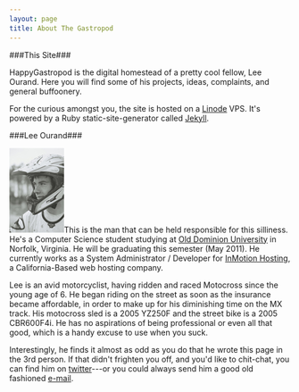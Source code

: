 ```yaml
---
layout: page
title: About The Gastropod
---
```

###This Site### 

HappyGastropod is the digital homestead of a pretty cool fellow, Lee Ourand. Here you will find some of his projects, ideas, complaints, and general buffoonery. 

For the curious amongst you, the site is hosted on a [Linode](http://linode.com) VPS. It's powered by a Ruby static-site-generator called [Jekyll](http://jekyllrb.com/).

###Lee Ourand### 

![Portrait of Lee](/resources/portrait.jpg)This is the man that can be held responsible for this silliness. He's a Computer Science student studying at [Old Dominion University](http://odu.edu) in Norfolk, Virginia. He will be graduating this semester (May 2011). He currently works as a System Administrator / Developer for [InMotion Hosting](http://inmotionhosting.com), a California-Based web hosting company.

Lee is an avid motorcyclist, having ridden and raced Motocross since the young age of 6. He began riding on the street as soon as the insurance became affordable, in order to make up for his diminishing time on the MX track. His motocross sled is a 2005 YZ250F and the street bike is a 2005 CBR600F4i. He has no aspirations of being professional or even all that good, which is a handy excuse to use when you suck.

Interestingly, he finds it almost as odd as you do that he wrote this page in the 3rd person. If that didn't frighten you off, and you'd like to chit-chat, you can find him on [twitter](http://twitter.com/the_gastropod)---or you could always send him a good old fashioned <a href="mailto:&#108;&#101;&#101;&#64;&#104;&#97;&#112;&#112;&#121;&#103;&#97;&#115;&#116;&#114;&#111;&#112;&#111;&#100;&#46;&#99;&#111;&#109;">e-mail</a>.